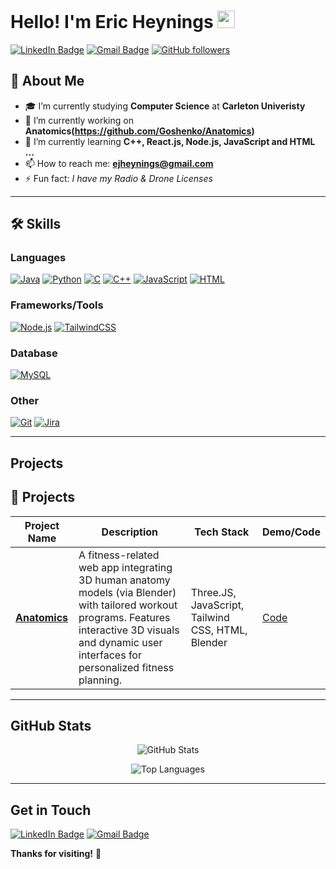 <!--
  ===========================
   GITHUB PROFILE README
  ===========================
-->

<!-- Title & Greetings -->
# Hello! I'm Eric Heynings <img src="https://media.giphy.com/media/hvRJCLFzcasrR4ia7z/giphy.gif" width="28">

<!-- Badges / Quick Links -->
[![LinkedIn Badge](https://img.shields.io/badge/-LinkedIn-blue?style=flat&logo=Linkedin&logoColor=white)](https://www.linkedin.com/in/eric-heynings-a68024281/)
[![Gmail Badge](https://img.shields.io/badge/-Gmail-c14438?style=flat&logo=Gmail&logoColor=white)](mailto:ejheynings@gmail.com)
[![GitHub followers](https://img.shields.io/github/followers/YOUR_USERNAME?label=Follow&style=social)](https://github.com/KODO3)

## 🚀 About Me

- 🎓 I’m currently studying **Computer Science** at **Carleton Univeristy**  
- 🔭 I’m currently working on **Anatomics(https://github.com/Goshenko/Anatomics)**
- 🌱 I’m currently learning **C++, React.js, Node.js, JavaScript and HTML ...**  
- 📫 How to reach me: **[ejheynings@gmail.com](mailto:ejheynings@gmail.com)**  
- ⚡ Fun fact: _I have my Radio & Drone Licenses_  

---
## 🛠️ Skills

### Languages
[![Java](https://img.shields.io/badge/Java-%23ED8B00.svg?style=flat&logo=openjdk&logoColor=white)](#)
[![Python](https://img.shields.io/badge/Python-%233776AB.svg?style=flat&logo=python&logoColor=white)](#)
[![C](https://img.shields.io/badge/C-00599C?logo=c&logoColor=white)](#)
[![C++](https://img.shields.io/badge/C++-%2300599C.svg?style=flat&logo=c%2B%2B&logoColor=white)](#)
[![JavaScript](https://img.shields.io/badge/JavaScript-%23F7DF1E.svg?style=flat&logo=javascript&logoColor=black)](#)
[![HTML](https://img.shields.io/badge/HTML-%23E34F26.svg?style=flat&logo=html5&logoColor=white)](#)

### Frameworks/Tools
[![Node.js](https://img.shields.io/badge/Node.js-%23339933.svg?style=flat&logo=node.js&logoColor=white)](#)
[![TailwindCSS](https://img.shields.io/badge/Tailwind%20CSS-%2338B2AC.svg?style=flat&logo=tailwind-css&logoColor=white)](#)

### Database
[![MySQL](https://img.shields.io/badge/MySQL-%234479A1.svg?style=flat&logo=mysql&logoColor=white)](#)

### Other
[![Git](https://img.shields.io/badge/Git-%23F05033.svg?style=flat&logo=git&logoColor=white)](#)
[![Jira](https://img.shields.io/badge/Jira-0052CC.svg?style=flat&logo=jira&logoColor=white)](#)

---
## Projects

## 🔗 Projects

| Project Name | Description | Tech Stack | Demo/Code |
|--------------|-------------|------------|-----------|
| **[Anatomics](https://github.com/Goshenko/Anatomics)** | A fitness-related web app integrating 3D human anatomy models (via Blender) with tailored workout programs. Features interactive 3D visuals and dynamic user interfaces for personalized fitness planning. | Three.JS, JavaScript, Tailwind CSS, HTML, Blender | [Code](https://github.com/Goshenko/Anatomics) |for personalized fitness planning. | _List main languages/frameworks_ | [Code](PROJECT_ONE_REPO_LINK) |


---

## GitHub Stats

<p align="center">
  <img src="https://github-readme-stats.vercel.app/api?username=YOUR_USERNAME&show_icons=true&theme=radical" alt="GitHub Stats" />
</p>
<p align="center">
  <img src="https://github-readme-stats.vercel.app/api/top-langs/?username=YOUR_USERNAME&layout=compact&theme=radical" alt="Top Languages" />
</p>

---

## Get in Touch

[![LinkedIn Badge](https://img.shields.io/badge/-LinkedIn-blue?style=flat&logo=Linkedin&logoColor=white)](https://www.linkedin.com/in/eric-heynings-a68024281/)
[![Gmail Badge](https://img.shields.io/badge/-Gmail-c14438?style=flat&logo=Gmail&logoColor=white)](mailto:ejheynings@gmail.com)

**Thanks for visiting!** 🌟

